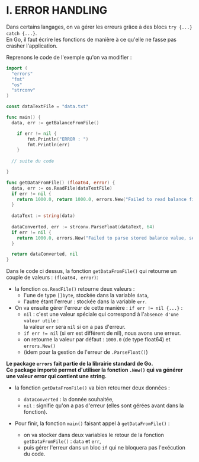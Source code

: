 # I. ERROR HANDLING

Dans certains langages, on va gérer les erreurs grâce à des blocs `try {...} catch {...}`.  
En Go, il faut écrire les fonctions de manière à ce qu'elle ne fasse pas crasher l'application.  

Reprenons le code de l'exemple qu'on va modifier : 
```Go
import (
  "errors"
  "fmt"
  "os"
  "strconv"
)

const dataTextFile = "data.txt"

func main() {
  data, err := getBalanceFromFile()

	if err != nil {
		fmt.Println("ERROR : ")
		fmt.Println(err)
	}
  
  // suite du code 

}

func getDataFromFile() (float64, error) {
  data, err := os.ReadFile(dataTextFile)
  if err != nil {
    return 1000.0, return 1000.0, errors.New("Failed to read balance file, setting default balance to 1000.0")
  }
  
  dataText := string(data)
  
  dataConverted, err := strconv.ParseFloat(dataText, 64)
  if err != nil {
    return 1000.0, errors.New("Failed to parse stored balance value, setting default balance to 1000.0")
  }

  return dataConverted, nil
}
``` 
Dans le code ci dessus, la fonction `getDataFromFile()`  qui retourne un couple de valeurs : `(float64, error)`: 
* la fonction `os.ReadFile()` retourne deux valeurs : 
  * l'une de type `[]byte`, stockée dans la variable `data`, 
  * l'autre étant l'erreur : stockée dans la variable `err`.
* On va ensuite gérer l'erreur de cette manière : `if err != nil {...}` :
  * `nil` : c'est une valeur spéciale qui correspond à l'`absence d'une valeur utile` :   
  la valeur `err` sera `nil` si on a pas d'erreur.
  * `if err != nil` (si err est différent de nil), nous avons une erreur.
  * on retourne la valeur par défaut : `1000.0` (de type float64) et `errors.New()`
  * (idem pour la gestion de l'erreur de `.ParseFloat()`)

**Le package `errors` fait partie de la librairie standard de Go.**  
**Ce package importé permet d'utiliser la fonction `.New()` qui va générer une valeur error qui contient une string.**  

* la fonction `getDataFromFile()` va bien retourner deux données : 
  * `dataConverted` : la donnée souhaitée,
  * `nil` : signifie qu'on a pas d'erreur (elles sont gérées avant dans la fonction).

* Pour finir, la fonction `main()` faisant appel à `getDataFromFile()` :
  * on va stocker dans deux variables le retour de la fonction `getDataFromFile()` : `data` et `err`,
  * puis gérer l'erreur dans un bloc `if` qui ne bloquera pas l'exécution du code. 